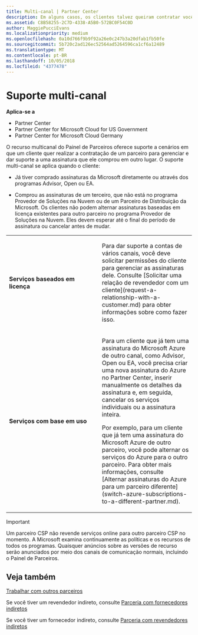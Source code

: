```yaml
---
title: Multi-canal | Partner Center
description: Em alguns casos, os clientes talvez queiram contratar você para provisionar e dar suporte a uma assinatura que eles compraram em outro lugar.
ms.assetid: C8B58255-2C7D-4338-A5B0-572BC0F54C0D
author: MaggiePucciEvans
ms.localizationpriority: medium
ms.openlocfilehash: 0a10d766f9b9f92a26e0c247b3a20dfab1fb50fe
ms.sourcegitcommit: 5b720c2ad126ec52564ad5264596ca1cf6a12489
ms.translationtype: MT
ms.contentlocale: pt-BR
ms.lasthandoff: 10/05/2018
ms.locfileid: "4377478"
---
```

# <a name="multi-channel-support"></a>Suporte multi-canal

**Aplica-se a**

-  Partner Center
-  Partner Center for Microsoft Cloud for US Government
-  Partner Center for Microsoft Cloud Germany

O recurso multicanal do Painel de Parceiros oferece suporte a cenários em que um cliente quer realizar a contratação de um parceiro para gerenciar e dar suporte a uma assinatura que ele comprou em outro lugar. O suporte multi-canal se aplica quando o cliente:

-   Já tiver comprado assinaturas da Microsoft diretamente ou através dos programas Advisor, Open ou EA.

-   Comprou as assinaturas de um terceiro, que não está no programa Provedor de Soluções na Nuvem ou de um Parceiro de Distribuição da Microsoft. Os clientes não podem alternar assinaturas baseadas em licença existentes para outro parceiro no programa Provedor de Soluções na Nuvem. Eles devem esperar até o final do período de assinatura ou cancelar antes de mudar.


<table>
<colgroup>
<col width="50%" />
<col width="50%" />
</colgroup>
<tbody>
<tr class="odd">
<td><p><strong>Serviços baseados em licença</strong></p></td>
<td><p>Para dar suporte a contas de vários canais, você deve solicitar permissões do cliente para gerenciar as assinaturas dele. Consulte [Solicitar uma relação de revendedor com um cliente](request-a-relationship-with-a-customer.md) para obter informações sobre como fazer isso.</p></td>
</tr>
<tr class="even">
<td><p><strong>Serviços com base em uso</strong></p></td>
<td>
<p>Para um cliente que já tem uma assinatura do Microsoft Azure de outro canal, como Advisor, Open ou EA, você precisa criar uma nova assinatura do Azure no Partner Center, inserir manualmente os detalhes da assinatura e, em seguida, cancelar os serviços individuais ou a assinatura inteira.</p>
<p>Por exemplo, para um cliente que já tem uma assinatura do Microsoft Azure de outro parceiro, você pode alternar os serviços do Azure para o outro parceiro. Para obter mais informações, consulte [Alternar assinaturas do Azure para um parceiro diferente](switch-azure-subscriptions-to-a-different-partner.md).</p>
</td>
</tr>
</tbody>
</table>

> [!IMPORTANT]  
> Um parceiro CSP não revende serviços online para outro parceiro CSP no momento. A Microsoft examina continuamente as políticas e os recursos de todos os programas. Quaisquer anúncios sobre as versões de recurso serão anunciados por meio dos canais de comunicação normais, incluindo o Painel de Parceiros. 

## <a name="see-also"></a>Veja também

[Trabalhar com outros parceiros](work-with-other-partners.md)

Se você tiver um revendedor indireto, consulte [Parceria com fornecedores indiretos](indirect-reseller-tasks-in-partner-center.md)

Se você tiver um fornecedor indireto, consulte [Parceria com revendedores indiretos](indirect-provider-tasks-in-partner-center.md) 

 

 




